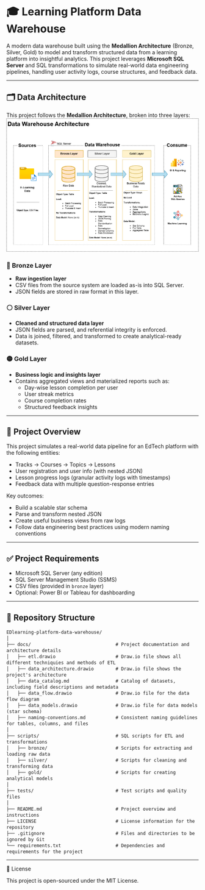 # 🎓 Learning Platform Data Warehouse

A modern data warehouse built using the **Medallion Architecture** (Bronze, Silver, Gold) to model and transform structured data from a learning platform into insightful analytics. This project leverages **Microsoft SQL Server** and SQL transformations to simulate real-world data engineering pipelines, handling user activity logs, course structures, and feedback data.

---

## 🗂️ Data Architecture

This project follows the **Medallion Architecture**, broken into three layers:
![Data Warehouse Architecture](./docs/EdTech_company_DataWarehouse_Architecture.png)

### 🔸 Bronze Layer
- **Raw ingestion layer**  
- CSV files from the source system are loaded as-is into SQL Server.
- JSON fields are stored in raw format in this layer.

### ⚪ Silver Layer
- **Cleaned and structured data layer**  
- JSON fields are parsed, and referential integrity is enforced.
- Data is joined, filtered, and transformed to create analytical-ready datasets.

### 🟡 Gold Layer
- **Business logic and insights layer**  
- Contains aggregated views and materialized reports such as:
  - Day-wise lesson completion per user
  - User streak metrics
  - Course completion rates
  - Structured feedback insights

---

## 📌 Project Overview

This project simulates a real-world data pipeline for an EdTech platform with the following entities:

- Tracks → Courses → Topics → Lessons  
- User registration and user info (with nested JSON)
- Lesson progress logs (granular activity logs with timestamps)
- Feedback data with multiple question-response entries

Key outcomes:
- Build a scalable star schema
- Parse and transform nested JSON
- Create useful business views from raw logs
- Follow data engineering best practices using modern naming conventions

---

## ✅ Project Requirements

- Microsoft SQL Server (any edition)
- SQL Server Management Studio (SSMS)
- CSV files (provided in `bronze` layer)
- Optional: Power BI or Tableau for dashboarding

---

## 📁 Repository Structure
```
EDlearning-platform-data-warehouse/
│
├── docs/                               # Project documentation and architecture details
│   ├── etl.drawio                      # Draw.io file shows all different techniquies and methods of ETL
│   ├── data_architecture.drawio        # Draw.io file shows the project's architecture
│   ├── data_catalog.md                 # Catalog of datasets, including field descriptions and metadata
│   ├── data_flow.drawio                # Draw.io file for the data flow diagram
│   ├── data_models.drawio              # Draw.io file for data models (star schema)
│   ├── naming-conventions.md           # Consistent naming guidelines for tables, columns, and files
│
├── scripts/                            # SQL scripts for ETL and transformations
│   ├── bronze/                         # Scripts for extracting and loading raw data
│   ├── silver/                         # Scripts for cleaning and transforming data
│   ├── gold/                           # Scripts for creating analytical models
│
├── tests/                              # Test scripts and quality files
│
├── README.md                           # Project overview and instructions
├── LICENSE                             # License information for the repository
├── .gitignore                          # Files and directories to be ignored by Git
└── requirements.txt                    # Dependencies and requirements for the project
```
---

📖 License

This project is open-sourced under the MIT License.
